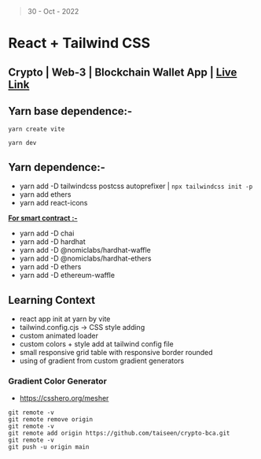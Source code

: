 > 30 - Oct - 2022

# React + Tailwind CSS

## Crypto | Web-3 | Blockchain Wallet App | [Live Link](https://crypto-bca.netlify.app)

## Yarn base dependence:-
```
yarn create vite

yarn dev
```

## Yarn dependence:-
* yarn add -D tailwindcss postcss autoprefixer | `npx tailwindcss init -p`
* yarn add ethers
* yarn add react-icons


<b><ins>
For smart contract :-
</ins></b>

* yarn add -D chai
* yarn add -D hardhat
* yarn add -D @nomiclabs/hardhat-waffle
* yarn add -D @nomiclabs/hardhat-ethers
* yarn add -D ethers
* yarn add -D ethereum-waffle




## Learning Context 
* react app init at yarn by vite 
* tailwind.config.cjs -> CSS style adding
* custom animated loader
* custom colors + style add at tailwind config file
* small responsive grid table with responsive border rounded
* using of gradient from custom gradient generators


### Gradient Color Generator
* https://csshero.org/mesher

<!-- https://youtu.be/Wn_Kb3MR_cU -->
<!-- github.com/adrianhajdin/project_web3.0 -->



```
git remote -v 
git remote remove origin
git remote -v 
git remote add origin https://github.com/taiseen/crypto-bca.git
git remote -v
git push -u origin main
```

